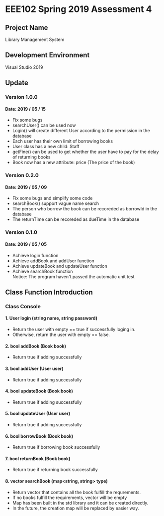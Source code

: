 # EEE102 Spring 2019 Assessment 4

## Project Name
Library Management System

## Development Environment
Visual Studio 2019

## Update
### Version 1.0.0
#### Date: 2019 / 05 / 15
* Fix some bugs
* searchUser() can be used now
* Login() will create different User according to the permission in the database
* Each user has their own limit of borrowing books
* User class has a new child: Staff
* getFine() can be used to get whether the user have to pay for the delay of returning books
* Book now has a new attribute: price (The price of the book)

### Version 0.2.0
#### Date: 2019 / 05 / 09
* Fix some bugs and simplify some code
* searchBook() support vague name search
* The person who borrow the book can be recoreded as borrowId in the database
* The returnTime can be recoreded as dueTime in the database

### Version 0.1.0
#### Date: 2019 / 05 / 05
* Achieve login function
* Achieve addBook and addUser function
* Achieve updateBook and updateUser function
* Achieve searchBook function <br>
Notice: The program haven't passed the automatic unit test

## Class Function Introduction
### Class Console
#### 1. User login (string name, string password)
* Return the user with empty == true if successfully loging in.
* Otherwise, return the user with empty == false.
#### 2. bool addBook (Book book)
* Return true if adding successfully
#### 3. bool addUser (User user)
* Return true if adding successfully
#### 4. bool updateBook (Book book)
* Return true if adding successfully
#### 5. bool updateUser (User user)
* Return true if adding successfully
#### 6. bool borrowBook (Book book)
* Return true if borrowing book successfully
#### 7. bool returnBook (Book book)
* Return true if returning book successfully
#### 8. vector<Book> searchBook (map<string, string> type)
* Return vector<Book> that contains all the book fulfill the requrements.
* If no books fulfill the requirements, vector<Book> will be empty
* Map has been built in the std library and it can be created directly.
* In the future, the creation map will be replaced by easier way.

